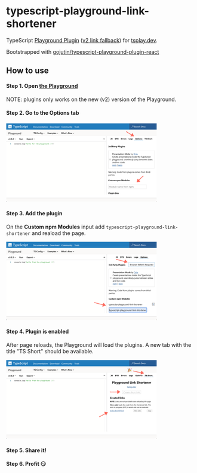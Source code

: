 # typescript-playground-link-shortener

TypeScript
[Playground Plugin](https://www.typescriptlang.org/dev/playground-plugins/)
([v2 link fallback](https://www.typescriptlang.org/v2/dev/playground-plugins/))
for [tsplay.dev](https://tsplay.dev).

Bootstrapped with [gojutin/typescript-playground-plugin-react](https://github.com/gojutin/typescript-playground-plugin-react)

## How to use

#### Step 1. Open [the Playground](https://www.typescriptlang.org/play)

NOTE: plugins only works on the new (v2) version of the Playground.

#### Step 2. Go to the Options tab

<img src="./assets/plugins-01.png" style="max-width: 80%;"/>

#### Step 3. Add the plugin

On the **Custom npm Modules** input add `typescript-playground-link-shortener`
and reaload the page.

<img src="./assets/plugins-02.png" style="max-width: 80%;"/>

#### Step 4. Plugin is enabled

After page reloads, the Playground will load the plugins. A new tab with the
title "TS Short" should be available.

<img src="./assets/plugins-03.png" style="max-width: 80%;"/>

#### Step 5. Share it!

#### Step 6. Profit :smirk:
